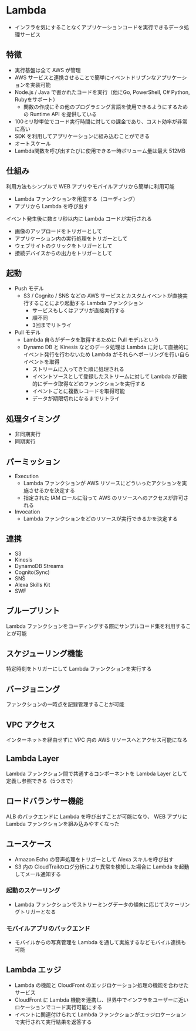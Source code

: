 # Lambda

- インフラを気にすることなくアプリケーションコードを実行できるデータ処理サービス

## 特徴

- 実行基盤は全て AWS が管理
- AWS サービスと連携させることで簡単にイベントドリブンなアプリケーションを実装可能
- Node.js / Java で書かれたコードを実行（他にGo, PowerShell, C# Python, Rubyをサポート）
  - 関数の作成にその他のプログラミング言語を使用できるようにするための Runtime API を提供している
- 100ミリ秒単位でコード実行時間に対しての課金であり、コスト効率が非常に高い
- SDK を利用してアプリケーションに組み込むことができる
- オートスケール
- Lambda関数を呼び出すたびに使用できる一時ボリューム量は最大 512MB

## 仕組み

利用方法もシンプルで WEB アプリやモバイルアプリから簡単に利用可能

- Lambda ファンクションを用意する（コーディング）
- アプリから Lambda を呼び出す

イベント発生後に数ミリ秒以内に Lambda コードが実行される

- 画像のアップロードをトリガーとして
- アプリケーション内の実行処理をトリガーとして
- ウェブサイトのクリックをトリガーとして
- 接続デバイスからの出力をトリガーとして

## 起動

- Push モデル
  - S3 / Cognito / SNS などの AWS サービスとカスタムイベントが直接実行することにより起動する Lambda ファンクション
    - サービスもしくはアプリが直接実行する
    - 順不同
    - 3回までリトライ
- Pull モデル
  - Lambda 自らがデータを取得するために Pull モデルという
  - Dynamo DB と Kinesis などのデータ処理は Lambda に対して直接的にイベント発行を行わないため Lambda がそれらへポーリングを行い自らイベントを取得
    - ストリームに入ってきた順に処理される
    - イベントソースとして登録したストリームに対して Lambda が自動的にデータ取得などのファンクションを実行する
    - イベントごとに複数レコードを取得可能
    - データが期限切れになるまでリトライ

## 処理タイミング

- 非同期実行
- 同期実行

## パーミッション

- Execution
  - Lambda ファンクションが AWS リソースにどういったアクションを実施させるかを決定する
  - 指定された IAM ロールに沿って AWS のリソースへのアクセスが許可される
- Invocation
  - Lambda ファンクションをどのリソースが実行できるかを決定する

## 連携

- S3
- Kinesis
- DynamoDB Streams
- Cognito(Sync)
- SNS
- Alexa Skills Kit
- SWF

## ブループリント

Lambda ファンクションをコーディングする際にサンプルコード集を利用することが可能

## スケジューリング機能

特定時刻をトリガーにして Lambda ファンクションを実行する

## バージョニング

ファンクションの一時点を記録管理することが可能

## VPC アクセス

インターネットを経由せずに VPC 内の AWS リソースへとアクセス可能になる

## Lambda Layer

Lambda ファンクション間で共通するコンポーネントを Lambda Layer として定義し参照できる（5つまで）

## ロードバランサー機能

ALB のバックエンドに Lambda を呼び出すことが可能になり、 WEB アプリに Lambda ファンクションを組み込みやすくなった

## ユースケース

- Amazon Echo の音声処理をトリガーとして Alexa スキルを呼び出す
- S3 内の CloudTrailのログ分析により異常を検知した場合に Lambda を起動してメール通知する

### 起動のスケーリング

- Lambda ファンクションでストリーミングデータの傾向に応じてスケーリングトリガーとなる

### モバイルアプリのバックエンド

- モバイルからの写真管理を Lambda を通して実施するなどモバイル連携も可能

## Lambda エッジ

- Lambda の機能と CloudFront のエッジロケーション処理の機能を合わせたサービス
- CloudFront に Lambda 機能を連携し、世界中でインフラをユーザーに近いロケーションでコード実行可能にする
- イベントに関連付けられて Lambda ファンクションがエッジロケーションで実行されて実行結果を返答する
